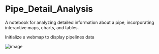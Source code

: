 # Pipe_Detail_Analysis
A notebook for analyzing detailed information about a pipe, incorporating interactive maps, charts, and tables.

Initialize a webmap to display pipelines data

![image](https://github.com/user-attachments/assets/1443241d-65db-4b0b-8d98-f2e11dc71757)
